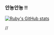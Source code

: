 ### 안뇽안뇽 !!

<!--
**34ruby/34ruby** is a ✨ _special_ ✨ repository because its `README.md` (this file) appears on your GitHub profile.

Here are some ideas to get you started:

- 🔭 I’m currently working on ...
- 🌱 I’m currently learning ...
- 👯 I’m looking to collaborate on ...
- 🤔 I’m looking for help with ...
- 💬 Ask me about ...
- 📫 How to reach me: ...
- 😄 Pronouns: ...
- ⚡ Fun fact: ...
-->

[![Ruby's GitHub stats](https://github-readme-stats.vercel.app/api?username=34ruby&show_icons=true&theme=dracula)](https://github.com/34ruby/github-readme-stats)


//
